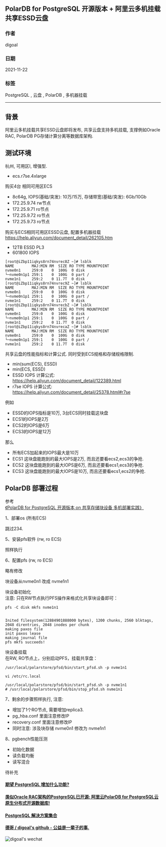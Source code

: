 ## PolarDB for PostgreSQL 开源版本 + 阿里云多机挂载共享ESSD云盘  
            
### 作者            
digoal            
            
### 日期            
2021-11-22           
            
### 标签         
PostgreSQL , 云盘 , PolarDB , 多机器挂载    
          
----          
          
## 背景          
阿里云多机挂载共享ESSD云盘即将发布, 共享云盘支持多机挂载, 支撑例如Oracle RAC, PolarDB PG存储计算分离等数据库架构.  
  
## 测试环境  
杭州, 可用区I, 增强型.   
- ecs.r7se.4xlarge   
  
购买4台 相同可用区ECS  
- 8c64g, IOPS(基础/突发): 10万/15万, 存储带宽(基础/突发): 6Gb/10Gb    
- 172.25.9.74 rw节点  
- 172.25.9.71 ro节点  
- 172.25.9.72 ro节点   
- 172.25.9.73 ro节点   
  
  
购买与ECS相同可用区ESSD云盘, 配置多机器挂载  
https://help.aliyun.com/document_detail/262105.htm  
  
- 12TB ESSD PL3   
- 601800 IOPS   
  
```  
[root@iZbp11iqkys8rn74nvrec8Z ~]# lsblk  
NAME        MAJ:MIN RM  SIZE RO TYPE MOUNTPOINT  
nvme0n1     259:0    0  100G  0 disk   
└─nvme0n1p1 259:1    0  100G  0 part /  
nvme1n1     259:2    0 11.7T  0 disk   
[root@iZbp11iqkys8rn74nvrec9Z ~]# lsblk  
NAME        MAJ:MIN RM  SIZE RO TYPE MOUNTPOINT  
nvme0n1     259:0    0  100G  0 disk   
└─nvme0n1p1 259:1    0  100G  0 part /  
nvme1n1     259:2    0 11.7T  0 disk   
[root@iZbp11iqkys8rn74nvrecbZ ~]# lsblk  
NAME        MAJ:MIN RM  SIZE RO TYPE MOUNTPOINT  
nvme0n1     259:0    0  100G  0 disk   
└─nvme0n1p1 259:1    0  100G  0 part /  
nvme1n1     259:2    0 11.7T  0 disk   
[root@iZbp11iqkys8rn74nvrecaZ ~]# lsblk  
NAME        MAJ:MIN RM  SIZE RO TYPE MOUNTPOINT  
nvme0n1     259:0    0  100G  0 disk   
└─nvme0n1p1 259:1    0  100G  0 part /  
nvme1n1     259:2    0 11.7T  0 disk   
```  
  
共享云盘的性能指标和计算公式. 同时受到ECS规格和存储规格限制.   
- min(sum(ECS), ESSD)    
- min(ECS, ESSD)  
- ESSD IOPS 计算公式: https://help.aliyun.com/document_detail/122389.html  
- r7se IOPS 计算公式: https://help.aliyun.com/document_detail/25378.html#r7se  
  
例如  
- ESSD的IOPS指标是10万, 3台ECS同时挂载这块盘  
- ECS1的IOPS是2万  
- ECS2的IOPS是6万  
- ECS3的IOPS是12万  
  
那么  
- 所有ECS加起来的IOPS最大是10万  
- ECS1 这块盘能跑到的最大IOPS是2万, 而且还要看ecs2,ecs3的争抢.   
- ECS2 这块盘能跑到的最大IOPS是6万, 而且还要看ecs1,ecs3的争抢.   
- ECS3 这块盘能跑到的最大IOPS是10万, 而且还要看ecs1,ecs2的争抢.   
  
  
  
## PolarDB 部署过程  
参考  
[《PolarDB for PostgreSQL 开源版本 on 共享存储块设备 多机部署实践》](../202111/20211108_01.md)    
  
  
1、部署os (所有ECS)  
  
跳过234.  
  
5、安装pfs软件 (rw, ro ECS)  
  
照样执行  
  
6、配置pfs (rw, ro ECS)  
  
略有修改  
  
块设备从nvme0n1 改成 nvme1n1  
  
块设备初始化  
注意: 只在RW节点执行PFS操作来格式化共享块设备即可：  
  
```  
pfs -C disk mkfs nvme1n1    
  
  
Inited filesystem(12884901888000 bytes), 1200 chunks, 2560 blktags, 2048 direntries, 2048 inodes per chunk  
making paxos file  
init paxos lease  
making journal file  
pfs mkfs succeeds!  
```  
  
块设备挂载  
在RW, RO节点上，分别启动PFS，挂载共享盘：  
  
```  
/usr/local/polarstore/pfsd/bin/start_pfsd.sh -p nvme1n1    
  
vi /etc/rc.local    
    
/usr/local/polarstore/pfsd/bin/start_pfsd.sh -p nvme1n1    
# /usr/local/polarstore/pfsd/bin/stop_pfsd.sh nvme1n1    
```  
  
7、剩余的步骤照样执行, 注意:  
- 增加了1个RO节点, 需要增加replica3.  
- pg_hba.conf 里面注意修改IP  
- recovery.conf 里面注意修改IP  
- 同时注意: 涉及块存储 nvme0n1 修改为 nvme1n1     
  
  
8、pgbench性能压测  
- 初始化数据  
- 读负载均衡  
- 读写混合  
  
待补充  
  
  
  
  
  
      
  
#### [期望 PostgreSQL 增加什么功能?](https://github.com/digoal/blog/issues/76 "269ac3d1c492e938c0191101c7238216")
  
  
#### [类似Oracle RAC架构的PostgreSQL已开源: 阿里云PolarDB for PostgreSQL云原生分布式开源数据库!](https://github.com/ApsaraDB/PolarDB-for-PostgreSQL "57258f76c37864c6e6d23383d05714ea")
  
  
#### [PostgreSQL 解决方案集合](https://yq.aliyun.com/topic/118 "40cff096e9ed7122c512b35d8561d9c8")
  
  
#### [德哥 / digoal's github - 公益是一辈子的事.](https://github.com/digoal/blog/blob/master/README.md "22709685feb7cab07d30f30387f0a9ae")
  
  
![digoal's wechat](../pic/digoal_weixin.jpg "f7ad92eeba24523fd47a6e1a0e691b59")
  
